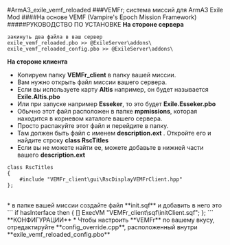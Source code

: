 #ArmA3_exile_vemf_reloaded
###VEMFr; система миссий для ArmA3 Exile Mod
####На основе VEMF (Vampire's Epoch Mission Framework)
<br />
#####РУКОВОДСТВО ПО УСТАНОВКЕ
**На стороне сервера**
```
закинуть два файла в ваш сервер 
exile_vemf_reloaded.pbo >> @ExileServer\addons\
exile_vemf_reloaded_config.pbo >> @ExileServer\addons\
```
**На стороне клиента**
* Копируем папку **VEMFr_client** в папку вашей миссии.
* Вам нужно открыть файл миссии вашего сервера.
* Если вы используете карту **Altis** например, он будет называется **Exile.Altis.pbo**
* Или при запуске например **Esseker**, то это будет **Exile.Esseker.pbo**
* Обычно этот файл расположен в папке **mpmissions**, которая находится в корневом каталоге вашего сервера.
* Просто распакуйте этот файл и перейдите в папку.
* Там должен быть файл с именем **description.ext** . Откройте его и найдите строку **class RscTitles**
* Если вы не можете найти ее, можете добавьте в нижней части вашего **description.ext**
```
class RscTitles
{
	#include "VEMFr_client\gui\RscDisplayVEMFrClient.hpp"
};
```
<br />
* в папке вашей миссии создайте файл **init.sqf** и добавить в него это
```
if hasInterface then
{
	[] ExecVM "VEMFr_client\sqf\initClient.sqf"; 
};
```
**КОНФИГУРАЦИИ**
* Чтобы настроить **VEMFr** по вашему вкусу, отредактируйте **config_override.cpp**, расположенный внутри **exile_vemf_reloaded_config.pbo** <br />
